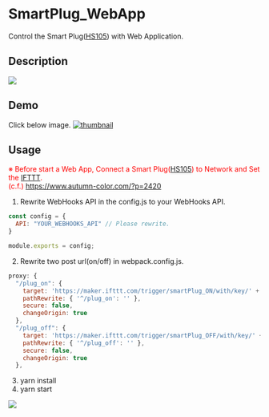 # SmartPlug_WebApp

Control the Smart Plug([HS105](https://amzn.to/3eVmjTj)) with Web Application.

## Description

<img src="https://user-images.githubusercontent.com/13119897/80563892-602ad980-8a27-11ea-8f93-95e7d11d685e.jpg" with="500" >

## Demo

Click below image.
[![thumbnail](https://pbs.twimg.com/ext_tw_video_thumb/1254293916913827841/pu/img/NU2LMEIbNx6WR_aY.jpg)](https://twitter.com/momijinn_aka/status/1254293989252935680/video/1)

## Usage

<span style="color: red; "> ※ Before start a Web App, Connect a Smart Plug([HS105](https://amzn.to/3eVmjTj)) to Network and Set the [IFTTT](https://ifttt.com).  
(c.f.) https://www.autumn-color.com/?p=2420
</span>  

1. Rewrite WebHooks API in the config.js to your WebHooks API.
```JavaScript
const config = {
  API: "YOUR_WEBHOOKS_API" // Please rewrite.
}

module.exports = config;
```
2. Rewrite two post url(on/off) in webpack.config.js.
```JavaScript
proxy: {
  "/plug_on": {
    target: 'https://maker.ifttt.com/trigger/smartPlug_ON/with/key/' + config.API, // Please rewrite {smartPlug_ON}
    pathRewrite: { '^/plug_on': '' },
    secure: false,
    changeOrigin: true
  },
  "/plug_off": {
    target: 'https://maker.ifttt.com/trigger/smartPlug_OFF/with/key/' + config.API, // Please rewrite {smartPlug_OFF}
    pathRewrite: { '^/plug_off': '' },
    secure: false,
    changeOrigin: true
  },
```

3. yarn install
4. yarn start
<img src="https://user-images.githubusercontent.com/13119897/80578658-c7ef1d80-8a43-11ea-877b-6167f1f4dc94.png" with="500" >
